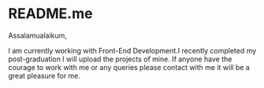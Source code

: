 # README.me

Assalamualaikum,

I am currently working with Front-End Development.I recently completed my post-graduation I will upload the projects of mine. If anyone have the courage to work with me or any queries please contact with me it will be a great pleasure for me.
